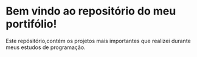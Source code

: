 # Bem vindo ao repositório do meu portifólio!

Este repósitório,contém os projetos mais importantes que realizei durante meus estudos de programação.

